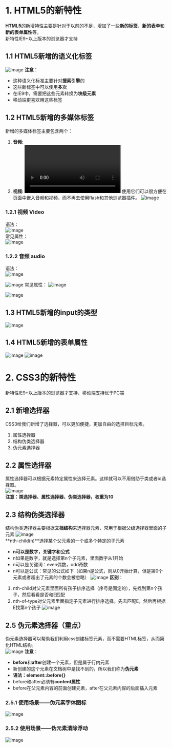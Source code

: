 # 1. HTML5的新特性
**HTML5**的新增特性主要是针对于以前的不足，增加了一些**新的标签**、**新的表单**和**新的表单属性**等。  
新特性IE9+以上版本的浏览器才支持

## 1.1 HTML5新增的语义化标签
![image](https://github.com/Happy-jianghui/Frontend-Learning/assets/98568967/d4c0ac88-247a-4b26-b5bc-429e51405209)
**注意**：
 - 这种语义化标准主要针对**搜索引擎**的
 - 这些新标签中可以使用**多次**
 - 在IE9中，需要把这些元素转换为**块级元素**
 - 移动端更喜欢用这些标签

## 1.2 HTML5新增的多媒体标签
新增的多媒体标签主要包含两个：  
 1. **音频: <audio>**
 2. **视频: <video>**
使用它们可以很方便在页面中嵌入音频和视频，而不再去使用flash和其他浏览器插件。
![image](https://github.com/Happy-jianghui/Frontend-Learning/assets/98568967/e209bf55-6b6d-40eb-868f-aa396418a727)

### 1.2.1 视频 Video
语法：  
![image](https://github.com/Happy-jianghui/Frontend-Learning/assets/98568967/39cbc541-c9f4-4ee2-a7fc-6d1f0b0c2cba)  
常见属性：  
![image](https://github.com/Happy-jianghui/Frontend-Learning/assets/98568967/bdab002c-c86d-49a8-9509-855b7606d64a)

### 1.2.2 音频 audio
语法：  
![image](https://github.com/Happy-jianghui/Frontend-Learning/assets/98568967/25b069ba-5d20-43e0-bd5c-1473a01f82b7)

![image](https://github.com/Happy-jianghui/Frontend-Learning/assets/98568967/1a832bb3-7753-4ab2-9f93-0a03b827d752)
常见属性：
![image](https://github.com/Happy-jianghui/Frontend-Learning/assets/98568967/ec67af78-ccbd-4852-ba9b-eacfadfc0967)

![image](https://github.com/Happy-jianghui/Frontend-Learning/assets/98568967/da142b1f-09cb-4d8f-a95b-cf792fbc9a6a)

## 1.3 HTML5新增的input的类型
![image](https://github.com/Happy-jianghui/Frontend-Learning/assets/98568967/59096986-3610-44a3-8991-918e425a0569)

## 1.4 HTML5新增的表单属性
![image](https://github.com/Happy-jianghui/Frontend-Learning/assets/98568967/a0a5de8e-aa9b-4e6d-9291-d03b862b972f)
![image](https://github.com/Happy-jianghui/Frontend-Learning/assets/98568967/f56cb129-3f93-4145-a6a1-75fc40855563)

# 2. CSS3的新特性
新特性IE9+以上版本的浏览器才支持，移动端支持优于PC端


## 2.1 新增选择器
CSS3给我们新增了选择器，可以更加便捷，更加自由的选择目标元素。  
 1. 属性选择器
 2. 结构伪类选择器
 3. 伪元素选择器

## 2.2 属性选择器
属性选择器可以根据元素特定属性来选择元素。这样就可以不用借助于类或者id选择器。  
![image](https://github.com/Happy-jianghui/Frontend-Learning/assets/98568967/e43726fa-ff7e-4dc5-9d2c-91923e786f6a)  
**注意：类选择器、属性选择器、伪类选择器，权重为10**


## 2.3 结构伪类选择器
结构伪类选择器主要根据**文档结构**来选择器元素，常用于根据父级选择器里面的子元素
![image](https://github.com/Happy-jianghui/Frontend-Learning/assets/98568967/5fb14546-6518-4c53-9fb0-c03b38f59cea)  
**nth-child(n)**选择某个父元素的一个或多个特定的子元素
 - **n可以是数字，关键字和公式**
 - n如果是数字，就是选择第n个子元素，里面数字从1开始
 - n可以是关键词：even偶数，odd奇数
 - n可以是公式：常见的公式如下（如果n是公式，则从0开始计算，但是第0个元素或者超出了元素的个数会被忽略）
 ![image](https://github.com/Happy-jianghui/Frontend-Learning/assets/98568967/8739412a-c271-42c4-bd22-315719d04273)
**区别**：
 1. nth-child对父元素里面所有孩子排序选择（序号是固定的），先找到第n个孩子，然后看看是否和E匹配
 2. nth-of-type对父元素里面指定子元素进行排序选择。先去匹配E，然后再根据E找第n个孩子
![image](https://github.com/Happy-jianghui/Frontend-Learning/assets/98568967/a3ba1ace-c70e-4cf3-8d80-415321b49e6c)

## 2.5 伪元素选择器（重点）
伪元素选择器可以帮助我们利用css创建标签元素，而不需要HTML标签，从而简化HTML结构。  
![image](https://github.com/Happy-jianghui/Frontend-Learning/assets/98568967/15f05cbb-aa20-462a-920d-e849bffa4fa0)
**注意**：  
 - **before**和**after**创建一个元素，但是属于行内元素
 - 新创建的这个元素在文档树中是找不到的，所以我们称为**伪元素**
 - **语法：element::before{}**
 - before和after必须有**content属性**
 - before在父元素内容的前面创建元素，after在父元素内容的后面插入元素

### 2.5.1 使用场景——伪元素字体图标
![image](https://github.com/Happy-jianghui/Frontend-Learning/assets/98568967/996ad065-5a2d-48c6-9fb4-1ed469444706)

### 2.5.2 使用场景——伪元素清除浮动
![image](https://github.com/Happy-jianghui/Frontend-Learning/assets/98568967/285562bf-c069-44f5-8009-a39146deb207)















